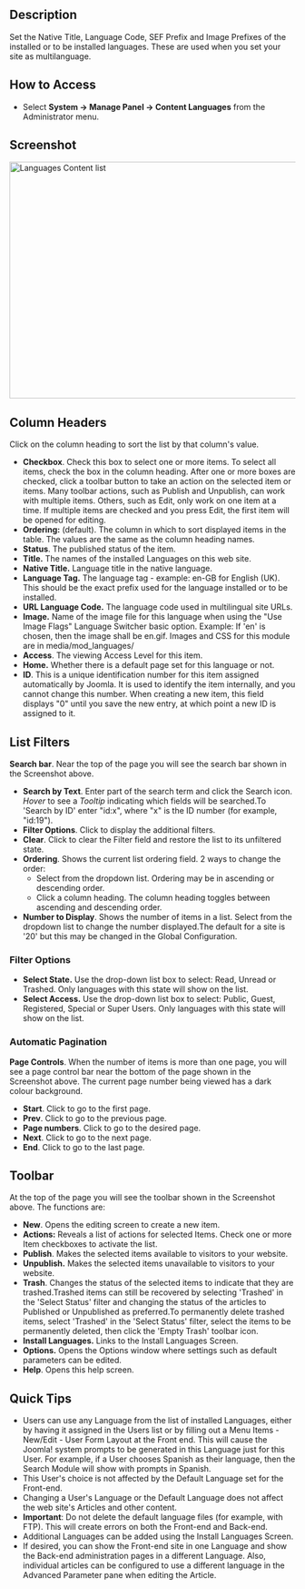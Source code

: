 <!-- Filename: Help4.x:Languages:_Content / Display title: Languages: Content -->

## Description

Set the Native Title, Language Code, SEF Prefix and Image Prefixes of
the installed or to be installed languages. These are used when you set
your site as multilanguage.

## How to Access

- Select **System → Manage Panel → Content Languages** from the
  Administrator menu.

## Screenshot

<img
src="https://docs.joomla.org/images/6/67/Help-4x-Extensions-Language-Manager-Content-screen-en.png"
decoding="async" data-file-width="800" data-file-height="416"
width="800" height="416"
alt="Languages Content list" />

## Column Headers

Click on the column heading to sort the list by that column's value.

- **Checkbox**. Check this box to select one or more items. To select
  all items, check the box in the column heading. After one or more
  boxes are checked, click a toolbar button to take an action on the
  selected item or items. Many toolbar actions, such as Publish and
  Unpublish, can work with multiple items. Others, such as Edit, only
  work on one item at a time. If multiple items are checked and you
  press Edit, the first item will be opened for editing.
- **Ordering:** (default). The column in which to sort displayed items
  in the table. The values are the same as the column heading names.
- **Status**. The published status of the item.
- **Title.** The names of the installed Languages on this web site.
- **Native Title.** Language title in the native language.
- **Language Tag.** The language tag - example: en-GB for English (UK).
  This should be the exact prefix used for the language installed or to
  be installed.
- **URL Language Code.** The language code used in multilingual site
  URLs.
- **Image.** Name of the image file for this language when using the
  "Use Image Flags" Language Switcher basic option. Example: If 'en' is
  chosen, then the image shall be en.gif. Images and CSS for this module
  are in media/mod_languages/
- **Access**. The viewing Access  Level   for this item.
- **Home.** Whether there is a default page set for this language or
  not.
- **ID**. This is a unique identification number for this item assigned
  automatically by Joomla. It is used to identify the item internally,
  and you cannot change this number. When creating a new item, this
  field displays "0" until you save the new entry, at which point a new
  ID is assigned to it.

## List Filters

**Search bar**. Near the top of the page you will see the search bar
shown in the Screenshot above.
- **Search by Text**. Enter part of the search term and click the Search
  icon. *Hover* to see a *Tooltip* indicating which fields will be
  searched.To 'Search by ID' enter "id:x", where "x" is the ID number
  (for example, "id:19").
- **Filter Options**. Click to display the additional filters.
- **Clear**. Click to clear the Filter field and restore the list to its
  unfiltered state.
- **Ordering**. Shows the current list ordering field. 2 ways to change
  the order:
  - Select from the dropdown list. Ordering may be in ascending or
    descending order.
  - Click a column heading. The column heading toggles between ascending
    and descending order.
- **Number to Display**. Shows the number of items in a list. Select
  from the dropdown list to change the number displayed.The default for
  a site is '20' but this may be changed in the Global Configuration.

### Filter Options

- **Select State.** Use the drop-down list box to select: Read, Unread
  or Trashed. Only languages with this state will show on the list.
- **Select Access.** Use the drop-down list box to select: Public,
  Guest, Registered, Special or Super Users. Only languages with this
  state will show on the list.

### Automatic Pagination

**Page Controls**. When the number of items is more than one page, you
will see a page control bar near the bottom of the page shown in the
Screenshot above. The current page number being viewed
has a dark colour background.

- **Start**. Click to go to the first page.
- **Prev**. Click to go to the previous page.
- **Page numbers**. Click to go to the desired page.
- **Next**. Click to go to the next page.
- **End**. Click to go to the last page.

## Toolbar

At the top of the page you will see the toolbar shown in the
Screenshot above. The functions are:

- **New**. Opens the editing screen to create a new item.
- **Actions:** Reveals a list of actions for selected Items. Check one
  or more Item checkboxes to activate the list.
- **Publish**. Makes the selected items available to visitors to your
  website.
- **Unpublish.** Makes the selected items unavailable to visitors to
  your website.
- **Trash**. Changes the status of the selected items to indicate that
  they are trashed.Trashed items can still be recovered by selecting
  'Trashed' in the 'Select Status' filter and changing the status of the
  articles to Published or Unpublished as preferred.To permanently
  delete trashed items, select 'Trashed' in the 'Select Status' filter,
  select the items to be permanently deleted, then click the 'Empty
  Trash' toolbar icon.
- **Install Languages.** Links to the Install Languages Screen.
- **Options.** Opens the Options window where settings such as default
  parameters can be edited.
- **Help**. Opens this help screen.

## Quick Tips

- Users can use any Language from the list of installed Languages,
  either by having it assigned in the Users list or
  by filling out a Menu Items - New/Edit - User Form Layout
  at the Front end. This will cause the Joomla! system prompts to be
  generated in this Language just for this User. For example, if a User
  chooses Spanish as their language, then the Search Module will show
  with prompts in Spanish.
- This User's choice is not affected by the Default Language set for the
  Front-end.
- Changing a User's Language or the Default Language does not affect the
  web site's Articles and other content.
- **Important**: Do not delete the default language files (for example,
  with FTP). This will create errors on both the Front-end and Back-end.
- Additional Languages can be added using the Install Languages Screen.
- If desired, you can show the Front-end site in one Language and show
  the Back-end administration pages in a different Language. Also,
  individual articles can be configured to use a different language in
  the Advanced Parameter pane when editing the Article.

